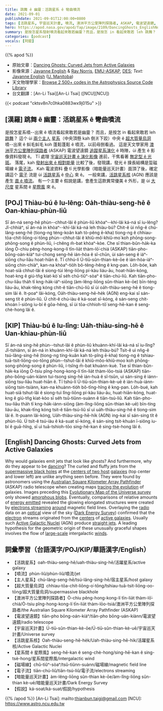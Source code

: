 ```yaml
---
title: 跳舞 ê 幽靈：活跳星系 ê 彎曲噴流
date: 2021-09-01
publishdate: 2021-09-01T12:00:00+0800
tags: [活跳星系, 宇宙巡天計畫, 噴流, 澳洲平方公里陣列探路者, ASKAP, 電波望遠鏡, 星系演化, 暗能量, 暗能量巡天]
hero: https://apod.nasa.gov/apod/fap/image/2109/DancingGhosts_EnglishNorris_960.jpg
summary: 是按怎星系發射噴流看起來敢若幽靈？而且，是按怎 in 看起來敢若 leh 跳舞？
categories: [podcast]
vocals: [阿錕]
---
```


{{% apod %}}

- 原始文章：[Dancing Ghosts: Curved Jets from Active Galaxies](https://apod.nasa.gov/apod/ap210901.html)
- 影像來源：[Jayanne English](https://www.iau.org/administration/membership/individual/8424/) & [Ray Norris](https://www.atnf.csiro.au/people/Ray.Norris/index.html), [EMU-ASKAP](http://emu-survey.org/), [DES](https://www.darkenergysurvey.org/); *Text:* [Jayanne English](http://www2.physics.umanitoba.ca/u/english/) ([U. Manitoba](https://sci.umanitoba.ca/physics-astronomy/))
- 天文物理學家：[Browse 2,500+ codes in the Astrophysics Source Code Library](http://ascl.net/)
- 台文翻譯：[An-Li Tsai][An-Li Tsai] ([NCU][NCU])

{{< podcast "cktsv8n7c0hka0883wx9j015u" >}}

## [漢羅] 跳舞 ê 幽靈：活跳星系 ê 彎曲噴流
是按怎星系噴--出來 ê 噴流看起來敢若是幽靈？
而且，是按怎 in 看起來敢若 leh [跳舞][dancing]？
這个 ùi [兩个主人][centers of two host] [星系][galaxies]（中央頂懸 kah 倒爿下跤）中央 ê [超大質量烏洞][supermassive black holes] 噴--出來 ê 虯毛虯毛 koh 蓬鬆蓬鬆 ê 噴流，以前毋捌看過。
這是天文學家用 [澳洲平方公里陣列探路者][Australian Square Kilometer Array Pathfinder] (ASKAP) 電波望遠鏡 [追蹤星系演化][tracing the evolution] ê 時陣，ùi 產生 ê 影像資料發現 ê。
Tī 處理 [宇宙巡天計畫 ê 演化影像][Evolutionary Map of the Universe survey] 進前，干焦看著 [無定型 ê 光斑][amorphous blobs]。
落尾，kah [發射出來 ê 相對能量][energy emitted] 比較了後，發現講，發光 ê 搝長結構是踅磁場線 ê [電子流][electrons streaming]。
Kah 電波資料 疊 tī 光學影像（暗能量巡天計畫）面頂了後，確定講這个 [電子][electron] 流是 ùi [活跳星系][active galaxies] ê [中心][centers t] 來 ê。
一般來講，[活跳星系核][Active Galactic Nuclei] (AGN) 應該是產生 [直 ê 噴流][straight jets]。
有一个主要 ê 假說是講，會產生這款異常優美 ê 外形，是 ùi [大尺度][large-scale] 星系間 ê [星際風][winds t] 來 ê。

## [POJ] Thiàu-bú ê Iu-lêng: Oa̍h-thiàu-seng-hē ê Oan-khiau-phùn-liû
Sī án-ná seng-hē phùn--chhut-lâi ê phùn-liû khòaⁿ--khí-lâi ká-ná sī iu-lêng?
Jî-chhiáⁿ, sī án-ná in khòaⁿ--khí-lâi ká-ná leh thiàu-bú?
Chit-ê ùi nn̄g-ê chú-lâng-seng-hē (tiong-ng téng-koân kah tò-pêng ē-kha) tiong-ng ê chhiau-tōa-chit-liōng-o͘-tōng phùn--chhut-lâi ê khiû-mô͘-khiû-mo͘ koh phōng-song-phōng-song ê phùn-liû, í-chêng m̄-bat khòaⁿ-kòe.
Che sī thian-bûn-ha̍k-ka iōng Ò-chiu pêng-hong-kong-lí tīn-lia̍t thàm-lō͘-chiá (ASKAP) tiān-pho-bōng-oán-kiàⁿ tui-chong seng-hē ián-hòa ê sî-chūn, ùi sán-seng ê iáⁿ-siōng chu-liāu hoat-hiān ê.
Tī chhú-lí  Ú-tiū-sûn-thian-kè-ōe ê ián-hòa-iáⁿ-siōng chin-chiàⁿ, kan-na khòaⁿ-tio̍h bô-tēng-hêng ê kng-pan.
Lo̍h-bóe, kah hoat-siā chhut-lâi ê siong-tùi lêng-liōng pí-kàu liáu-āu, hoat-hiān-kóng, hoat-kng ê giú-tn̂g kiat-kò͘ sī se̍h chû-tiûⁿ-sòaⁿ ê tiān-chú-liû.
Kah tiān-pho-chu-liāu tha̍h tī kng-ha̍k-iáⁿ-siōng (àm-lêng-liōng sûn-thian kè-ōe) bīn-téng liáu-āu, khak-tēng kóng chit-ê tiān-chú-liû sī ùi oa̍h-thiàu-seng-hē ê tiong-sim lâi ê.
It-poaⁿ lâi-kóng, Oa̍h-thiàu-seng-hē-he̍k (AGN) eng-kai sī sán-seng ti̍t ê phùn-liû.
Ú chi̍t-ê chú-iàu ê ká-soat sī-kóng, ē sán-seng chit-khoán ī-siông iu-bí ê gōa-hêng, sī ùi tōa-chhioh-tō͘ seng-hē-kan ê seng-chè-hong lâi ê.

## [KIP] Thiàu-bú ê Iu-lîng: Ua̍h-thiàu-sing-hē ê Uan-khiau-phùn-liû
Sī án-ná sing-hē phùn--tshut-lâi ê phùn-liû khuànn-khí-lâi ká-ná sī iu-lîng?
Jî-tshiánn, sī án-ná in khuànn-khí-lâi ká-ná leh thiàu-bú?
Tsit-ê uì nn̄g-ê tsú-lâng-sing-hē (tiong-ng tíng-kuân kah tò-pîng ē-kha) tiong-ng ê tshiau-tuā-tsit-liōng-oo-tōng phùn--tshut-lâi ê khiû-môo-khiû-moo koh phōng-song-phōng-song ê phùn-liû, í-tsîng m̄-bat khuànn-kuè.
Tse sī thian-bûn-ha̍k-ka iōng Ò-tsiu pîng-hong-kong-lí tīn-lia̍t thàm-lōo-tsiá (ASKAP) tiān-pho-bōng-uán-kiànn tui-tsong sing-hē ián-huà ê sî-tsūn, uì sán-sing ê iánn-siōng tsu-liāu huat-hiān ê.
Tī tshú-lí  Ú-tiū-sûn-thian-kè-uē ê ián-huà-iánn-siōng tsin-tsiànn, kan-na khuànn-tio̍h bô-tīng-hîng ê kng-pan.
Lo̍h-bué, kah huat-siā tshut-lâi ê siong-tuì lîng-liōng pí-kàu liáu-āu, huat-hiān-kóng, huat-kng ê giú-tn̂g kiat-kòo sī se̍h tsû-tiûnn-suànn ê tiān-tsú-liû.
Kah tiān-pho-tsu-liāu tha̍h tī kng-ha̍k-iánn-siōng (àm-lîng-liōng sûn-thian kè-uē) bīn-tíng liáu-āu, khak-tīng kóng tsit-ê tiān-tsú-liû sī uì ua̍h-thiàu-sing-hē ê tiong-sim lâi ê.
It-puann lâi-kóng, Ua̍h-thiàu-sing-hē-hi̍k (AGN) ing-kai sī sán-sing ti̍t ê phùn-liû.
Ú tsi̍t-ê tsú-iàu ê ká-suat sī-kóng, ē sán-sing tsit-khuán ī-siông iu-bí ê guā-hîng, sī uì tuā-tshioh-tōo sing-hē-kan ê sing-tsè-hong lâi ê.

## [English] Dancing Ghosts: Curved Jets from Active Galaxies
Why would galaxies emit jets that look like ghosts?
And furthermore, why do they appear to be [dancing][dancing]?
The curled and fluffy jets from the [supermassive black holes][supermassive black holes] at the [centers of two host][centers of two host] [galaxies][galaxies] (top center and lower left) are unlike anything seen before.
They were found by astronomers using the [Australian Square Kilometer Array Pathfinder][Australian Square Kilometer Array Pathfinder] (ASKAP) radio telescope when creating maps [tracing the evolution][tracing the evolution] of galaxies.
Images preceding this [Evolutionary Map of the Universe survey][Evolutionary Map of the Universe survey] only showed [amorphous blobs][amorphous blobs].
Eventually, comparisons of relative amounts of [energy emitted][energy emitted] revealed the glowing elongated structures were created by [electrons streaming][energy emitted] [around][around] magnetic field lines.
Overlaying the [radio][radio] data on an [optical][optical] view of the sky ([Dark Energy Survey][Dark Energy Survey]) confirmed that the [electron][electron] streams originated from the [centers][centers e] of [active galaxies][active galaxies].
Usually such [Active Galactic Nuclei][Active Galactic Nuclei] (AGN) produce [straight jets][straight jets].
A leading hypothesis for the geometric origin of these unusually graceful shapes involves the flow of [large-scale][large-scale] intergalactic [winds][winds e].


## 詞彙學習（台語漢字/POJ/KIP/華語漢字/English）
- 【活跳星系】oah-thiàu-seng-hē/uah-thiàu-sing-hē/活躍星系/active galaxy
- 【噴流】phùn-liû/phùn-liû/噴流/jet
- 【主人星系】chú-lâng-seng-hē/tsú-lâng-sing-hē/宿主星系/host galaxy
- 【超大質量烏洞】chhiau-tōa-chit-liōng-o͘-tōng/tshiau-tuā-tsit-liōng-oo-tōng/超大質量烏洞/supermassive blackhole
- 【澳洲平方公里陣列探路者】Ò-chiu pêng-hong-kong-lí tīn-lia̍t thàm-lō͘-chiá/Ò-tsiu pîng-hong-kong-lí tīn-lia̍t thàm-lōo-tsiá/澳洲平方公里陣列探路者/the Australian Square Kilometer Array Pathfinder (ASKAP)
- 【電波望遠鏡】tiān-pho bōng-oán-kiàⁿ/tiān-pho bōng-uán-kiànn/電波望遠鏡/radio telescope
- 【宇宙巡天計畫】Ú-tiū-sûn-thian-kè-ōe/Ú-tiū-sûn-thian-kè-uē/宇宙巡天計畫/Universe survey
- 【活跳星系核】Oah-thiàu-seng-hē-he̍k/Uah-thiàu-sing-hē-hi̍k/活躍星系核/Active Galactic Nuclei
- 【星系間 ê 星際風】seng-hē-kan ê seng-chè-hong/sing-hē-kan ê sing-tsè-hong/星系間星際風/intergalactic wind
- 【磁場線】chû-tiûⁿ-sòaⁿ/tsû-tiûnn-suànn/磁場線/magnetic field line
- 【電子流】tiān-chú-liû/tiān-tsú-liû/電子流/electrons streaming
- 【暗能量巡天計畫】àm-lêng-liōng sûn-thian kè-ōe/àm-lîng-liōng sûn-thian kè-uē/暗能量巡天計畫/Dark Energy Survey
- 【假說】ká-soat/ká-suat/假說/hypothesis


{{% /apod %}}
[An-Li Tsai]: mailto:thianbun.taigi@gmail.com
[NCU]: https://www.astro.ncu.edu.tw

[copyright]: https://apod.nasa.gov/apod/fap/lib/about_apod.html#srapply


[dancing]:https://apod.nasa.gov/apod/ap200614.html
[supermassive black holes]:https://en.wikipedia.org/wiki/Supermassive_black_hole
[centers of two host]:https://arxiv.org/abs/2108.00569
[galaxies]:https://apod.nasa.gov/apod/fap/image/2109/GhostFiguresPaperNorrisEtAl.pdf
[Australian Square Kilometer Array Pathfinder]:https://www.atnf.csiro.au/projects/askap/index.html
[tracing the evolution]:https://www.westernsydney.edu.au/newscentre/news_centre/more_news_stories/dancing_ghosts_point_to_new_discoveries_in_the_cosmos
[Evolutionary Map of the Universe survey]:http://emu-survey.org
[amorphous blobs]:https://i0.wp.com/thecreativecat.net/wp-content/uploads/2013/01/013013-Wordless-TheBlob1.jpg?resize=800%2C594
[energy emitted]:https://heasarc.gsfc.nasa.gov/docs/xte/learning_center/xray_techc.html
[electrons streaming]:https://heasarc.gsfc.nasa.gov/docs/xte/learning_center/xray_techc.html
[around]:https://ase.tufts.edu/cosmos/view_picture.asp?id=1424
[radio]:https://science.nasa.gov/ems/05_radiowaves
[optical]:https://science.nasa.gov/ems/09_visiblelight
[Dark Energy Survey]:https://www.darkenergysurvey.org
[electron]:https://pwg.gsfc.nasa.gov/Education/whelect.html
[centers e]:https://apod.nasa.gov/apod/ap210804.html
[centers t]:https://apod.tw/daily/20210804/
[active galaxies]:https://imagine.gsfc.nasa.gov/science/objects/active_galaxies1.html
[Active Galactic Nuclei]:https://en.wikipedia.org/wiki/Active_galactic_nucleus
[straight jets]:https://apod.nasa.gov/apod/ap121205.html
[large-scale]:https://apod.nasa.gov/apod/ap200223.html
[winds e]:https://apod.nasa.gov/apod/ap210623.html
[winds t]:https://apod.tw/daily/20210623/
